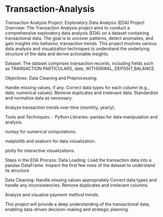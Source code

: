 # Transaction-Analysis
Transaction Analysis Project: Exploratory Data Analysis (EDA)
Project Overview:
The Transaction Analysis project aims to conduct a comprehensive exploratory data analysis (EDA) on a dataset containing transactional data. 
The goal is to uncover patterns, detect anomalies, and gain insights into  behavior, transaction trends.
This project involves various data analysis and visualization techniques to understand the underlying structure of the data and derive actionable insights.

Dataset:
The dataset comprises transaction records, including fields such as TRANSACTION PARTICULARS, date, WITHDRWAL, DEPOSIT,BALANCE.

Objectives:
Data Cleaning and Preprocessing:

Handle missing values, if any.
Correct data types for each column (e.g., date, numerical values).
Remove duplicates and irrelevant data.
Standardize and normalize data as necessary.

Analyze transaction trends over time (monthly, yearly).

Tools and Techniques: -
                Python Libraries:
pandas for data manipulation and analysis.

numpy for numerical computations.

matplotlib and seaborn for data visualization.

plotly for interactive visualizations.



Steps in the EDA Process:
Data Loading:
Load the transaction data into a pandas DataFrame.
Inspect the first few rows of the dataset to understand its structure

Data Cleaning:
Handle missing values appropriately 
Correct data types and handle any inconsistencies.
Remove duplicates and irrelevant columns.


Analyze and visualize payment method trends.

This project will provide a deep understanding of the transactional data, enabling data-driven decision-making and strategic planning.


